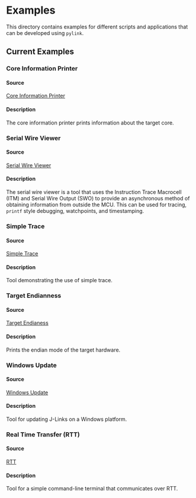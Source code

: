 # Examples

This directory contains examples for different scripts and applications that
can be developed using `pylink`.

## Current Examples

### Core Information Printer

#### Source
[Core Information Printer](./core.py)

#### Description
The core information printer prints information about the target core.


### Serial Wire Viewer

#### Source
[Serial Wire Viewer](./swv.py)

#### Description
The serial wire viewer is a tool that uses the Instruction Trace Macrocell
(ITM) and Serial Wire Output (SWO) to provide an asynchronous method of
obtaining information from outside the MCU.  This can be used for tracing,
`printf` style debugging, watchpoints, and timestamping.


### Simple Trace

#### Source
[Simple Trace](./strace.py)

#### Description
Tool demonstrating the use of simple trace.


### Target Endianness

#### Source
[Target Endianess](./endian.py)

#### Description
Prints the endian mode of the target hardware.


### Windows Update

#### Source
[Windows Update](./windows_update.py)

#### Description
Tool for updating J-Links on a Windows platform.


### Real Time Transfer (RTT)

#### Source
[RTT](./pylink-rtt)

#### Description
Tool for a simple command-line terminal that communicates over RTT.
